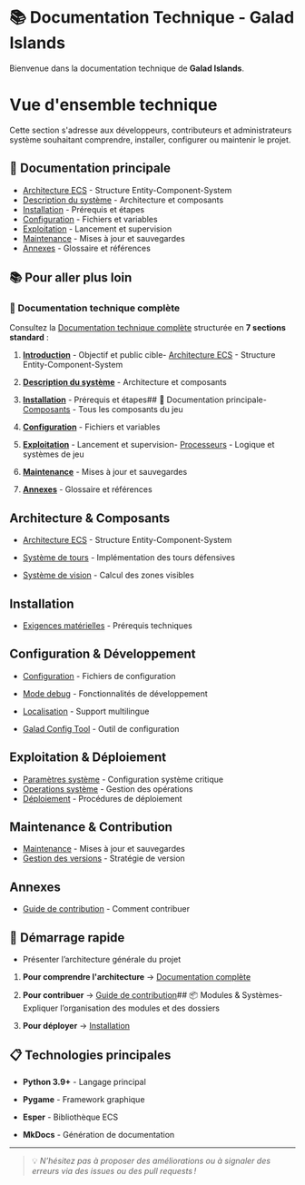 # 📚 Documentation Technique - Galad Islands

Bienvenue dans la documentation technique de **Galad Islands**.

# Vue d'ensemble technique

Cette section s'adresse aux développeurs, contributeurs et administrateurs système souhaitant comprendre, installer, configurer ou maintenir le projet.

## 🚀 Documentation principale

- [Architecture ECS](architecture.md) - Structure Entity-Component-System
- [Description du système](description.md) - Architecture et composants
- [Installation](installation.md) - Prérequis et étapes
- [Configuration](configuration.md) - Fichiers et variables
- [Exploitation](exploitation.md) - Lancement et supervision
- [Maintenance](maintenance.md) - Mises à jour et sauvegardes
- [Annexes](annexes.md) - Glossaire et références

## 📚 Pour aller plus loin

### 📖 Documentation technique complète

Consultez la [Documentation technique complète](documentation-technique.md) structurée en **7 sections standard** :

1. **[Introduction](documentation-technique.md#1-introduction)** - Objectif et public cible- [Architecture ECS](architecture.md) - Structure Entity-Component-System

2. **[Description du système](documentation-technique.md#2-description-du-système)** - Architecture et composants

3. **[Installation](documentation-technique.md#3-installation)** - Prérequis et étapes## 🚀 Documentation principale- [Composants](modules/components.md) - Tous les composants du jeu

4. **[Configuration](documentation-technique.md#4-configuration)** - Fichiers et variables

5. **[Exploitation](documentation-technique.md#5-exploitation)** - Lancement et supervision- [Processeurs](modules/processors.md) - Logique et systèmes de jeu

6. **[Maintenance](documentation-technique.md#6-maintenance)** - Mises à jour et sauvegardes

7. **[Annexes](documentation-technique.md#7-annexes)** - Glossaire et références

## Architecture & Composants

- [Architecture ECS](02-systeme/architecture.md) - Structure Entity-Component-System

- [Système de tours](02-systeme/tower-system-implementation.md) - Implémentation des tours défensives

- [Système de vision](02-systeme/modules/vision-system.md) - Calcul des zones visibles

## Installation

- [Exigences matérielles](03-installation/requirements.md) - Prérequis techniques

## Configuration & Développement

- [Configuration](04-configuration/configuration.md) - Fichiers de configuration

- [Mode debug](04-configuration/debug-mode.md) - Fonctionnalités de développement

- [Localisation](04-configuration/localization.md) - Support multilingue

- [Galad Config Tool](04-configuration/galad-config-tool-technical.md) - Outil de configuration

## Exploitation & Déploiement

- [Paramètres système](05-exploitation/systeme.md) - Configuration système critique
- [Operations système](05-exploitation/operations.md) - Gestion des opérations
- [Déploiement](05-exploitation/deployment.md) - Procédures de déploiement

## Maintenance & Contribution

- [Maintenance](06-maintenance/maintenance.md) - Mises à jour et sauvegardes
- [Gestion des versions](06-maintenance/versioning.md) - Stratégie de version

## Annexes

- [Guide de contribution](07-annexes/contributing.md) - Comment contribuer

## 🎯 Démarrage rapide

- Présenter l’architecture générale du projet

1. **Pour comprendre l'architecture** → [Documentation complète](documentation-technique.md)

2. **Pour contribuer** → [Guide de contribution](07-annexes/contributing.md)## 📦 Modules & Systèmes- Expliquer l’organisation des modules et des dossiers

3. **Pour déployer** → [Installation](documentation-technique.md#3-installation)

## 📋 Technologies principales

- **Python 3.9+** - Langage principal

- **Pygame** - Framework graphique

- **Esper** - Bibliothèque ECS

- **MkDocs** - Génération de documentation

---
> 💡 *N’hésitez pas à proposer des améliorations ou à signaler des erreurs via des issues ou des pull requests !*
